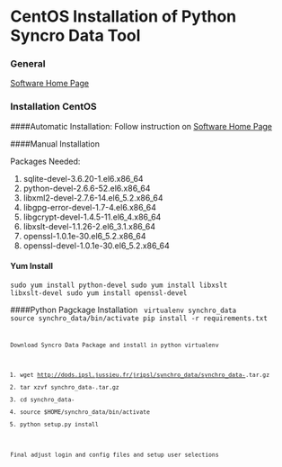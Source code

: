 CentOS Installation of Python Syncro Data Tool
=============================================

### General

[Software Home Page](https://forge.ipsl.jussieu.fr/prodiguer/wiki/docs/synchro-data)

### Installation CentOS

####Automatic Installation:
Follow instruction on [Software Home Page](https://forge.ipsl.jussieu.fr/prodiguer/wiki/docs/synchro-data)

####Manual Installation

Packages Needed:
1. sqlite-devel-3.6.20-1.el6.x86_64
2. python-devel-2.6.6-52.el6.x86_64
3. libxml2-devel-2.7.6-14.el6_5.2.x86_64
4. libgpg-error-devel-1.7-4.el6.x86_64
5. libgcrypt-devel-1.4.5-11.el6_4.x86_64
6. libxslt-devel-1.1.26-2.el6_3.1.x86_64
7. openssl-1.0.1e-30.el6_5.2.x86_64
8. openssl-devel-1.0.1e-30.el6_5.2.x86_64


#### Yum Install
<code>sudo yum install python-devel
sudo yum install libxslt libxslt-devel
sudo yum install openssl-devel </code>

####Python Pagckage Installation
<code>
virtualenv synchro_data
source synchro_data/bin/activate
pip install -r requirements.txt
<code>

Download Syncro Data Package and install in python virtualenv

1. wget http://dods.ipsl.jussieu.fr/jripsl/synchro_data/synchro_data-<APPVERSION>.tar.gz
2. tar xzvf synchro_data-<APPVERSION>.tar.gz
3. cd synchro_data-<APPVERSION>
4. source $HOME/synchro_data/bin/activate
5. python setup.py install


Final adjust login and config files and setup user selections

 


